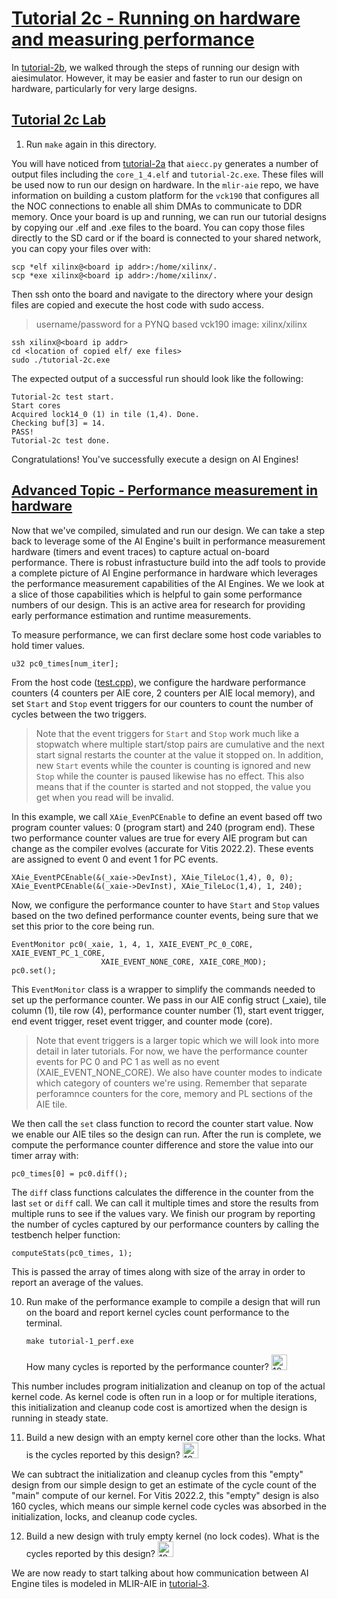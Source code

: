 <!---//===- README.md --------------------------*- Markdown -*-===//
//
// This file is licensed under the Apache License v2.0 with LLVM Exceptions.
// See https://llvm.org/LICENSE.txt for license information.
// SPDX-License-Identifier: Apache-2.0 WITH LLVM-exception
//
// Copyright (C) 2022, Advanced Micro Devices, Inc.
// 
//===----------------------------------------------------------------------===//-->
# <ins>Tutorial 2c - Running on hardware and measuring performance</ins>

In [tutorial-2b](../tutorial-2b), we walked through the steps of running our design with aiesimulator. However, it may be easier and faster to run our design on hardware, particularly for very large designs. 

## <ins>Tutorial 2c Lab</ins>
1. Run `make` again in this directory.

You will have noticed from [tutorial-2a](../tutorial-2a) that `aiecc.py` generates a number of output files including the `core_1_4.elf` and `tutorial-2c.exe`. These files will be used now to run our design on hardware. In the `mlir-aie` repo, we have information on building a custom platform for the `vck190` that configures all the NOC connections to enable all shim DMAs to communicate to DDR memory. Once your board is up and running, we can run our tutorial designs by copying our .elf and .exe files to the board. You can copy those files directly to the SD card or if the board is connected to your shared network, you can copy your files over with:
```
scp *elf xilinx@<board ip addr>:/home/xilinx/.
scp *exe xilinx@<board ip addr>:/home/xilinx/.
```
Then ssh onto the board and navigate to the directory where your design files are copied and execute the host code with sudo access.
> username/password for a PYNQ based vck190 image: xilinx/xilinx
```
ssh xilinx@<board ip addr>
cd <location of copied elf/ exe files>
sudo ./tutorial-2c.exe
```
The expected output of a successful run should look like the following:
```
Tutorial-2c test start.
Start cores
Acquired lock14_0 (1) in tile (1,4). Done.
Checking buf[3] = 14.
PASS!
Tutorial-2c test done.
```
Congratulations! You've successfully execute a design on AI Engines!

## <ins>Advanced Topic - Performance measurement in hardware</ins>
Now that we've compiled, simulated and run our design. We can take a step back to leverage some of the AI Engine's built in performance measurement hardware (timers and event traces) to capture actual on-board performance. There is robust infrastucture build into the adf tools to provide a complete picture of AI Engine performance in hardware which leverages the performance measurement capabilities of the AI Engines. We we look at a slice of those capabilities which is helpful to gain some performance numbers of our design. This is an active area for research for providing early performance estimation and runtime measurements.

To measure performance, we can first declare some host code variables to hold timer values.
```
u32 pc0_times[num_iter];
```
From the host code ([test.cpp](./test.cpp)), we configure the hardware performance counters (4 counters per AIE core, 2 counters per AIE local memory), and set `Start` and `Stop` event triggers for our counters to count the number of cycles between the two triggers. 
> Note that the event triggers for `Start` and `Stop` work much like a stopwatch where multiple start/stop pairs are cumulative and the next start signal restarts the counter at the value it stopped on. In addition, new `Start` events while the counter is counting is ignored and new `Stop` while the counter is paused likewise has no effect. This also means that if the counter is started and not stopped, the value you get when you read will be invalid.

In this example, we call `XAie_EvenPCEnable` to define an event based off two program counter values: 0 (program start) and 240 (program end). These two performance counter values are true for every AIE program but can change as the compiler evolves (accurate for Vitis 2022.2). These events are assigned to event 0 and event 1 for PC events.

```
XAie_EventPCEnable(&(_xaie->DevInst), XAie_TileLoc(1,4), 0, 0);
XAie_EventPCEnable(&(_xaie->DevInst), XAie_TileLoc(1,4), 1, 240);
```
Now, we configure the performance counter to have `Start` and `Stop` values based on the two defined performance counter events, being sure that we set this prior to the core being run.
```
EventMonitor pc0(_xaie, 1, 4, 1, XAIE_EVENT_PC_0_CORE, XAIE_EVENT_PC_1_CORE,
                    XAIE_EVENT_NONE_CORE, XAIE_CORE_MOD);
pc0.set();
```
This `EventMonitor` class is a wrapper to simplify the commands needed to set up the performance counter. We pass in our AIE config struct (_xaie), tile column (1), tile row (4), performance counter number (1), start event trigger, end event trigger, reset event trigger, and counter mode (core).
> Note that event triggers is a larger topic which we will look into more detail in later tutorials. For now, we have the performance counter events for PC 0 and PC 1 as well as no event (XAIE_EVENT_NONE_CORE). We also have counter modes to indicate which category of counters we're using. Remember that separate perforamnce counters for the core, memory and PL sections of the AIE tile.

We then call the `set` class function to record the counter start value. Now we enable our AIE tiles so the design can run. After the run is complete, we compute the performance counter difference and store the value into our timer array with:
```
pc0_times[0] = pc0.diff();
```
The `diff` class functions calculates the difference in the counter from the last `set` or `diff` call. We can call it multiple times and store the results from multiple runs to see if the values vary. We finish our program by reporting the number of cycles captured by our performance counters by calling the testbench helper function:
```
computeStats(pc0_times, 1);
```
This is passed the array of times along with size of the array in order to report an average of the values.

10. Run make of the performance example to compile a design that will run on the board and report kernel cycles count performance to the terminal.
    ```
    make tutorial-1_perf.exe
    ```
    How many cycles is reported by the performance counter? <img src="../images/answer1.jpg" title="160" height=25>

This number includes program initialization and cleanup on top of the actual kernel code. As kernel code is often run in a loop or for multiple iterations, this initialization and cleanup code cost is amortized when the design is running in steady state. 

11. Build a new design with an empty kernel core other than the locks. What is the cycles reported by this design? <img src="../images/answer1.jpg" title="160" height=25>

We can subtract the initialization and cleanup cycles from this "empty" design from our simple design to get an estimate of the cycle count of the "main" compute of our kernel. For Vitis 2022.2, this "empty" design is also 160 cycles, which means our simple kernel code cycles was absorbed in the initialization, locks, and cleanup code cycles.

12. Build a new design with truly empty kernel (no lock codes). What is the cycles reported by this design? <img src="../images/answer1.jpg" title="128" height=25>

We are now ready to start talking about how communication between AI Engine tiles is modeled in MLIR-AIE in [tutorial-3](../../tutorial-3).


